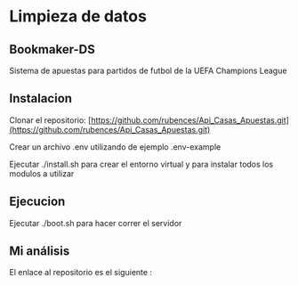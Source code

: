 # Limpieza de datos

## Bookmaker-DS

Sistema de apuestas para partidos de futbol de la UEFA Champions League

## Instalacion

Clonar el repositorio: [https://github.com/rubences/Api_Casas_Apuestas.git](https://github.com/rubences/Api_Casas_Apuestas.git)

Crear un archivo .env utilizando de ejemplo .env-example

Ejecutar ./install.sh para crear el entorno virtual y para instalar todos los modulos a utilizar

## Ejecucion

Ejecutar ./boot.sh para hacer correr el servidor

## Mi análisis

El enlace al repositorio es el siguiente : []()
